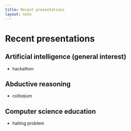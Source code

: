 ```yaml
---
title: Recent presentations
layout: note
---
```


# Recent presentations

## Artificial intelligence (general interest)

- hackathon

## Abductive reasoning

- colloqium


## Computer science education

- halting problem
